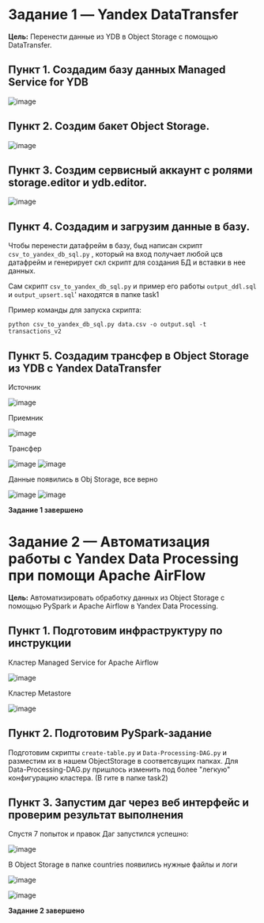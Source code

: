 # Задание 1 — Yandex DataTransfer

**Цель:** Перенести данные из YDB в Object Storage с помощью DataTransfer.

## Пункт 1. Создадим базу данных Managed Service for YDB

![image](https://github.com/user-attachments/assets/9e34b78b-1c2c-4ee0-b6ab-f5cac62a56fe)

## Пункт 2. Создим бакет Object Storage.

![image](https://github.com/user-attachments/assets/bdbeb996-5857-499d-b0cf-7886db75f2e8)

## Пункт 3. Создим сервисный аккаунт с ролями storage.editor и ydb.editor.

![image](https://github.com/user-attachments/assets/a579f606-5d3e-45d2-baaf-444b12ce0110)

## Пункт 4. Создадим и загрузим данные в базу. 

Чтобы перенести датафрейм в базу, быд написан скрипт ```csv_to_yandex_db_sql.py```  , который на вход получает любой цсв датафрейм и генерирует скл скрипт для создания БД и вставки в нее данных.

Сам скрипт ```csv_to_yandex_db_sql.py```  и пример его работы ```output_ddl.sql``` и ```output_upsert.sql```' находятся в папке task1 

Пример команды для запуска скрипта:

```python csv_to_yandex_db_sql.py data.csv -o output.sql -t transactions_v2```

## Пункт 5. Создадим трансфер в Object Storage из YDB с Yandex DataTransfer

Источник

![image](https://github.com/user-attachments/assets/7329afad-64b1-45c5-81cb-a90989f8178c)

Приемник

![image](https://github.com/user-attachments/assets/62779a5f-a11b-46ec-8ac4-bf2e49159cc8)

Трансфер

![image](https://github.com/user-attachments/assets/6c932bc9-b744-4bd8-abec-27fb35b524e0)
![image](https://github.com/user-attachments/assets/43c856c0-cbc8-4d1a-a4ae-db312607474a)

Данные появились в Obj Storage, все верно

![image](https://github.com/user-attachments/assets/0d694099-5276-4003-bfc7-355a9b8d6c41)
![image](https://github.com/user-attachments/assets/d743e6f2-0328-45e8-88a8-212f16e174f1)

**Задание 1 завершено**

# Задание 2 — Автоматизация работы с Yandex Data Processing при помощи Apache AirFlow

**Цель:** Автоматизировать обработку данных из Object Storage с помощью PySpark и Apache Airflow в Yandex Data Processing.

## Пункт 1. Подготовим инфраструктуру по инструкции

Кластер Managed Service for Apache Airflow

![image](https://github.com/user-attachments/assets/c5c9f684-ed56-4d5f-aa1c-54950cda3619)

Кластер Metastore

![image](https://github.com/user-attachments/assets/c477f99f-f755-42f7-bafc-fa281ef5a287)

## Пункт 2. Подготовим PySpark-задание

Подготовим скрипты ```create-table.py``` и ```Data-Processing-DAG.py``` и разместим их в нашем ObjectStorage в соответсвущих папках. Для Data-Processing-DAG.py пришлось изменить под более "легкую" конфигурацию кластера.
(В гите в папке task2)

## Пункт 3. Запустим даг через веб интерфейс и проверим результат выполнения

Спустя 7 попыток и правок Даг запустился успешно:

![image](https://github.com/user-attachments/assets/c5093ce7-685b-4c7e-a2d5-fd9368cdde5e)

В Object Storage в папке countries появились нужные файлы и логи

![image](https://github.com/user-attachments/assets/a88562a6-3491-49bb-8efe-0d242931e3b8)

![image](https://github.com/user-attachments/assets/1b589eaa-e2c4-4695-b53c-6fd2542abc1f)

**Задание 2 завершено**
